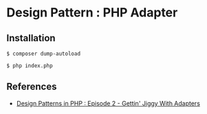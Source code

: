 # Design Pattern : PHP Adapter

## Installation

```console
$ composer dump-autoload

$ php index.php
```

## References
- [Design Patterns in PHP : Episode 2 - Gettin' Jiggy With Adapters](https://laracasts.com/series/design-patterns-in-php/episodes/2)
